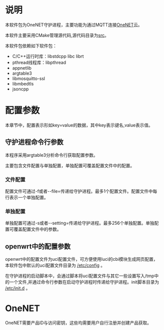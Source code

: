 # 说明 

本软件包为OneNET守护进程，主要功能为通过MQTT连接[OneNET](https://open.iot.10086.cn/)云。

本软件主要采用CMake管理源代码,源代码目录为[src](src)。

 本软件包依赖如下软件包：

- C/C++运行时库：libstdcpp libc librt
- pthread线程库：libpthread
- appnetlib
- argtable3
- libmosquitto-ssl
- libmbedtls
- jsoncpp

# 配置参数

本章节中，配置表示形如key=value的数据，其中key表示键名,value表示值。

## 守护进程命令行参数

本程序采用argtable3分析命令行获取配置参数。

主要包含文件配置与单独配置，单独配置可覆盖配置文件中的配置。

### 文件配置

配置文件可通过-f或者--file=传递给守护进程。最多1个配置文件。配置文件中每行表示一个单独配置。

### 单独配置

单独配置可通过-s或者--setting=传递给守护进程。最多256个单独配置。单独配置可覆盖配置文件中的参数。

## openwrt中的配置参数 

openwrt中的配置文件为uci配置文件，可方便使用luci的cbi模块生成网页配置，本软件包中默认的uci配置文件目录为 [/etc/config](files/etc/config) 。

在守护进程的启动脚本中，会通过脚本将uci配置文件与其它一些设置写入/tmp中的一个文件,并通过命令行参数在启动守护进程时传递给守护进程。init脚本目录为 [/etc/init.d](files/etc/init.d) 。

# OneNET

OneNET需要产品ID与访问密钥，这些均需要用户自行注册并创建产品获取。
